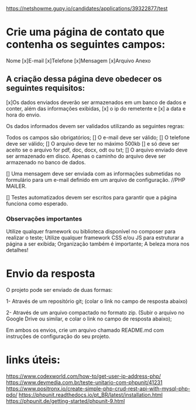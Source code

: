 https://netshowme.gupy.io/candidates/applications/39322877/test

# Crie uma página de contato que contenha os seguintes campos:

Nome
[x]E-mail
[x]Telefone
[x]Mensagem
[x]Arquivo Anexo

## A criação dessa página deve obedecer os seguintes requisitos:

[x]Os dados enviados deverão ser armazenados em um banco de dados e conter, além das informações exibidas,
[x] o ip do remetente e <ver como o php se comporta com isso aqui>
[x] a data e hora do envio.

Os dados informados devem ser validados utilizando as seguintes regras:

Todos os campos são obrigatórios;
[] O e-mail deve ser válido;
[] O telefone deve ser válido;
[] O arquivo deve ter no máximo 500kb
  [] e só deve ser aceito se o arquivo for pdf, doc, docx, odt ou txt;
  [] O arquivo enviado deve ser armazenado em disco. Apenas o caminho do arquivo deve ser armazenado no banco de dados.

[] Uma mensagem deve ser enviada com as informações submetidas no formulário para um e-mail definido em um arquivo de configuração. //PHP MAILER.

[] Testes automatizados devem ser escritos para garantir que a página funciona como esperado.

### Observações importantes
  Utilize qualquer framework ou biblioteca disponível no composer para realizar o teste;
  Utilize qualquer framework CSS e/ou JS para estruturar a página a ser exibida;
  Organização também é importante;
  A beleza mora nos detalhes!


# Envio da resposta
O projeto pode ser enviado de duas formas:

1- Através de um repositório git;
(colar o link no campo de resposta abaixo)

2- Através de um arquivo compactado no formato zip.
(Subir o arquivo no Google Drive ou similar, e colar o link no campo de resposta abaixo);

Em ambos os envios, crie um arquivo chamado README.md com instruções de configuração do seu projeto.

# links úteis:
 
  https://www.codexworld.com/how-to/get-user-ip-address-php/
	https://www.devmedia.com.br/teste-unitario-com-phpunit/41231
  https://www.positronx.io/create-simple-php-crud-rest-api-with-mysql-php-pdo/
  https://phpunit.readthedocs.io/pt_BR/latest/installation.html
  https://phpunit.de/getting-started/phpunit-9.html
